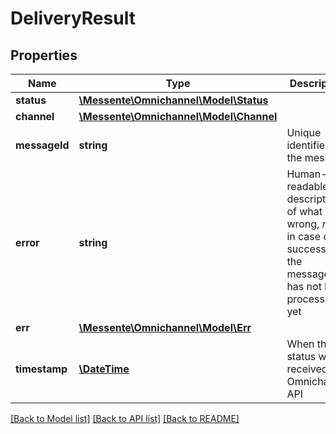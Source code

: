 # DeliveryResult

## Properties
Name | Type | Description | Notes
------------ | ------------- | ------------- | -------------
**status** | [**\Messente\Omnichannel\Model\Status**](Status.md) |  | [optional] 
**channel** | [**\Messente\Omnichannel\Model\Channel**](Channel.md) |  | [optional] 
**messageId** | **string** | Unique identifier for the message | [optional] 
**error** | **string** | Human-readable description of what went wrong, *null* in case of success or if the messages has not been processed yet | [optional] 
**err** | [**\Messente\Omnichannel\Model\Err**](Err.md) |  | [optional] 
**timestamp** | [**\DateTime**](\DateTime.md) | When this status was received by Omnichannel API | [optional] 

[[Back to Model list]](../README.md#documentation-for-models) [[Back to API list]](../README.md#documentation-for-api-endpoints) [[Back to README]](../README.md)


